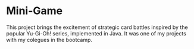 # Mini-Game

This project brings the excitement of strategic card battles inspired by the popular Yu-Gi-Oh! series, implemented in Java. It was one of my projects with my colegues in the bootcamp.
